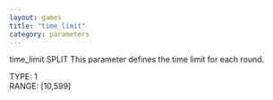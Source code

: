 ```yaml
---
layout: games
title: "time_limit"
category: parameters
---
```


time_limit SPLIT This parameter defines the time limit for each round.

TYPE: 1
<br>
RANGE: [10,599]
